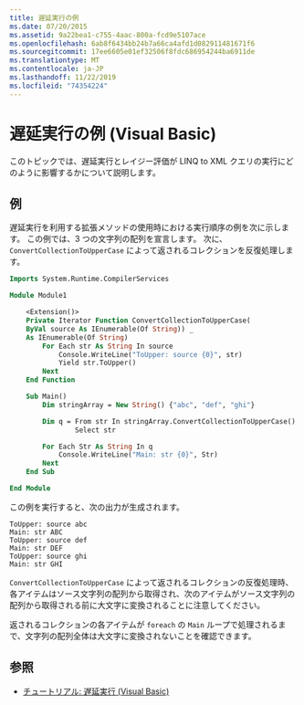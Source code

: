 ```yaml
---
title: 遅延実行の例
ms.date: 07/20/2015
ms.assetid: 9a22bea1-c755-4aac-800a-fcd9e5107ace
ms.openlocfilehash: 6ab8f6434bb24b7a66ca4afd1d082911481671f6
ms.sourcegitcommit: 17ee6605e01ef32506f8fdc686954244ba6911de
ms.translationtype: MT
ms.contentlocale: ja-JP
ms.lasthandoff: 11/22/2019
ms.locfileid: "74354224"
---
```

# <a name="deferred-execution-example-visual-basic"></a>遅延実行の例 (Visual Basic)

このトピックでは、遅延実行とレイジー評価が LINQ to XML クエリの実行にどのように影響するかについて説明します。

## <a name="example"></a>例

遅延実行を利用する拡張メソッドの使用時における実行順序の例を次に示します。 この例では、3 つの文字列の配列を宣言します。 次に、`ConvertCollectionToUpperCase` によって返されるコレクションを反復処理します。

```vb
Imports System.Runtime.CompilerServices

Module Module1

    <Extension()>
    Private Iterator Function ConvertCollectionToUpperCase(
    ByVal source As IEnumerable(Of String)) _
    As IEnumerable(Of String)
        For Each str As String In source
            Console.WriteLine("ToUpper: source {0}", str)
            Yield str.ToUpper()
        Next
    End Function

    Sub Main()
        Dim stringArray = New String() {"abc", "def", "ghi"}

        Dim q = From str In stringArray.ConvertCollectionToUpperCase()
                Select str

        For Each Str As String In q
            Console.WriteLine("Main: str {0}", Str)
        Next
    End Sub

End Module
```

この例を実行すると、次の出力が生成されます。

```console
ToUpper: source abc
Main: str ABC
ToUpper: source def
Main: str DEF
ToUpper: source ghi
Main: str GHI
```

`ConvertCollectionToUpperCase` によって返されるコレクションの反復処理時、各アイテムはソース文字列の配列から取得され、次のアイテムがソース文字列の配列から取得される前に大文字に変換されることに注意してください。

返されるコレクションの各アイテムが `foreach` の `Main` ループで処理されるまで、文字列の配列全体は大文字に変換されないことを確認できます。

## <a name="see-also"></a>参照

- [チュートリアル: 遅延実行 (Visual Basic)](../../../../visual-basic/programming-guide/concepts/linq/tutorial-deferred-execution.md)
